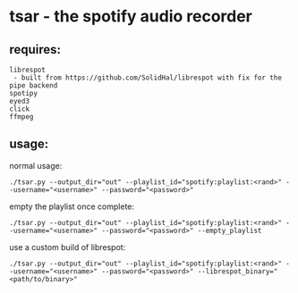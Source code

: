 # tsar - the spotify audio recorder

## requires:
```
librespot
 - built from https://github.com/SolidHal/librespot with fix for the pipe backend
spotipy
eyed3
click
ffmpeg
```

## usage:

normal usage:
```
./tsar.py --output_dir="out" --playlist_id="spotify:playlist:<rand>" --username="<username>" --password="<password>"
```

empty the playlist once complete:
```
./tsar.py --output_dir="out" --playlist_id="spotify:playlist:<rand>" --username="<username>" --password="<password>" --empty_playlist
```

use a custom build of librespot:
```
./tsar.py --output_dir="out" --playlist_id="spotify:playlist:<rand>" --username="<username>" --password="<password>" --librespot_binary="<path/to/binary>"
```

